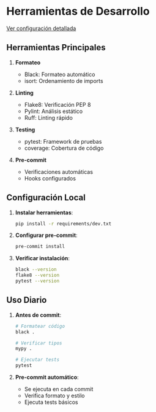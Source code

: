 # Herramientas de Desarrollo

[Ver configuración detallada](../../reference/DEVELOPMENT_TOOLS.md)

## Herramientas Principales

1. **Formateo**
   - Black: Formateo automático
   - isort: Ordenamiento de imports

2. **Linting**
   - Flake8: Verificación PEP 8
   - Pylint: Análisis estático
   - Ruff: Linting rápido

3. **Testing**
   - pytest: Framework de pruebas
   - coverage: Cobertura de código

4. **Pre-commit**
   - Verificaciones automáticas
   - Hooks configurados

## Configuración Local

1. **Instalar herramientas**:
   ```bash
   pip install -r requirements/dev.txt
   ```

2. **Configurar pre-commit**:
   ```bash
   pre-commit install
   ```

3. **Verificar instalación**:
   ```bash
   black --version
   flake8 --version
   pytest --version
   ```

## Uso Diario

1. **Antes de commit**:
   ```bash
   # Formatear código
   black .

   # Verificar tipos
   mypy .

   # Ejecutar tests
   pytest
   ```

2. **Pre-commit automático**:
   - Se ejecuta en cada commit
   - Verifica formato y estilo
   - Ejecuta tests básicos
